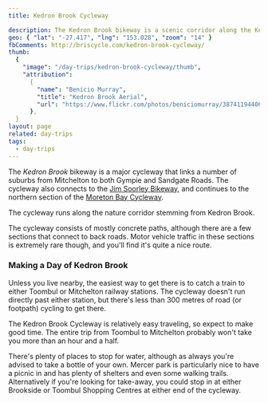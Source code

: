 ```yaml
---
title: Kedron Brook Cycleway

description: The Kedron Brook bikeway is a scenic corridor along the Kedron Brook. A relatively short ride, but connects to the Moreton Bay Cycleway for a longer adventure.
geo: { "lat": "-27.417", "lng": "153.028", "zoom": "14" }
fbComments: http://briscycle.com/kedron-brook-cycleway/
thumb:
  {
    "image": "/day-trips/kedron-brook-cycleway/thumb",
    "attribution":
      {
        "name": "Benicio Murray",
        "title": "Kedron Brook Aerial",
        "url": "https://www.flickr.com/photos/beniciomurray/38741194400/",
      },
  }
layout: page
related: day-trips
tags:
  - day-trips
---
```


The <em>Kedron Brook</em> bikeway is a major cycleway that links a number of suburbs from Mitchelton to both Gympie and Sandgate Roads. The cycleway also connects to the <a href="../jim-soorley-bikeway/">Jim Soorley Bikeway</a>, and continues to the northern section of the <a href="../moreton-bay-cycleway/">Moreton Bay Cycleway</a>.

The cycleway runs along the nature corridor stemming from Kedron Brook.

The cycleway consists of mostly concrete paths, although there are a few sections that connect to back roads. Motor vehicle traffic in these sections is extremely rare though, and you'll find it's quite a nice route.

### Making a Day of Kedron Brook

Unless you live nearby, the easiest way to get there is to catch a train to either Toombul or Mitchelton railway stations. The cycleway doesn't run directly past either station, but there's less than 300 metres of road (or footpath) cycling to get there.

The Kedron Brook Cycleway is relatively easy traveling, so expect to make good time. The entire trip from Toombul to Mitchelton probably won't take you more than an hour and a half.

There's plenty of places to stop for water, although as always you're advised to take a bottle of your own. Mercer park is particularly nice to have a picnic in and has plenty of shelters and even some walking trails. Alternatively if you're looking for take-away, you could stop in at either Brookside or Toombul Shopping Centres at either end of the cycleway.
